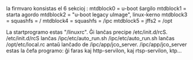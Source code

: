 

la firmvaro konsistas el 6 sekcioj :
mtdblock0 = u-boot ŝargilo
mtdblock1 = starta agordo
mtdblock2 = "u-boot legacy uImage", linux-kerno
mtdblock3 = squashfs = /
mtdblock4 = squashfs = /ipc
mtdblock5 = jffs2 = /opt

La startprogramo estas "/linuxrc".
Ĝi lanĉas precipe /etc/init.d/rcS.
/etc/init.d/rcS lanĉas /ipc/etc/auto_run.sh
/ipc/etc/auto_run.sh lanĉas /opt/etc/local.rc antaŭ lanĉado de /ipc/app/jco_server.
/ipc/app/jco_server estas la ĉefa programo: ĝi faras kaj http-servilon, kaj rtsp-servilon, ktp...

